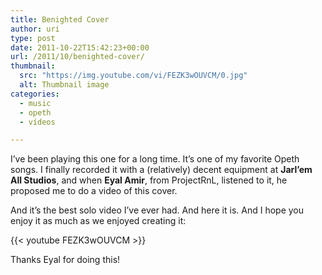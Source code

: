 ```yaml
---
title: Benighted Cover
author: uri
type: post
date: 2011-10-22T15:42:23+00:00
url: /2011/10/benighted-cover/
thumbnail:
  src: "https://img.youtube.com/vi/FEZK3wOUVCM/0.jpg"
  alt: Thumbnail image
categories:
  - music
  - opeth
  - vídeos

---
```

I&#8217;ve been playing this one for a long time. It&#8217;s one of my favorite Opeth songs. I finally recorded it with a (relatively) decent equipment at **Jarl&#8217;em All Studios**, and when **Eyal Amir**, from ProjectRnL, listened to it, he proposed me to do a video of this cover.

And it&#8217;s the best solo video I&#8217;ve ever had. And here it is. And I hope you enjoy it as much as we enjoyed creating it:

{{< youtube FEZK3wOUVCM >}}</iframe>

Thanks Eyal for doing this!